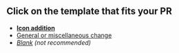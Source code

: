 <!-- Please open the `Preview` tab to select a template -->

## Click on the template that fits your PR
* [**Icon addition**](?expand=1&template=icon_addition.md)
* [General or miscellaneous change](?expand=1&template=general_change.md)
* *[Blank](?expand=1&body=+) (not recommended)*
